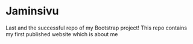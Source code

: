 # Jaminsivu
Last and the successful repo of my Bootstrap project!
This repo contains my first published website which is about me

